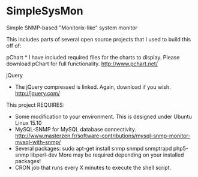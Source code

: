 # SimpleSysMon
Simple SNMP-based "Monitorix-like" system monitor

This includes parts of several open source projects that I used to build this off of:

pChart 
    * I have included required files for the charts to display. Please download pChart for full functionality. http://www.pchart.net/
    
jQuery
  * The jQuery compressed is linked. Again, download if you wish. http://jquery.com/

This project REQUIRES:
  * Some modification to your environment. This is designed under Ubuntu Linux 15.10
  * MySQL-SNMP for MySQL database connectivity. http://www.masterzen.fr/software-contributions/mysql-snmp-monitor-mysql-with-snmp/
  * Several packages:
        sudo apt-get install snmp snmpd snmptrapd php5-snmp libperl-dev 
        More may be required depending on your installed packages!
  * CRON job that runs every X minutes to execute the shell script.
